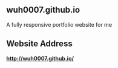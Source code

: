 ## wuh0007.github.io
A fully responsive portfolio website for me


## Website Address
**http://wuh0007.github.io/**
